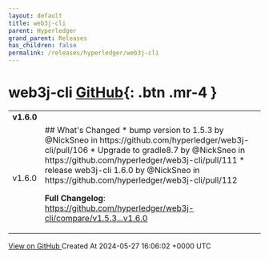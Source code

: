 ```yaml
---
layout: default
title: web3j-cli
parent: Hyperledger
grand_parent: Releases
has_children: false
permalink: /releases/hyperledger/web3j-cli
---
```


# web3j-cli <span class="fs-3 right-align">[GitHub](https://github.com/hyperledger/web3j-cli){: .btn .mr-4 }</span>


<div>
    <table>
        <tr>
            <td colspan="2">
                <b>
                    v1.6.0
                </b>
            </td>
        </tr>
        <tr>
            <td>
                <span class="chip">
                    v1.6.0
                </span>
            </td>
            <td>
                ## What's Changed
* bump version to 1.5.3 by @NickSneo in https://github.com/hyperledger/web3j-cli/pull/106
* Upgrade to gradle8.7 by @NickSneo in https://github.com/hyperledger/web3j-cli/pull/111
* release web3j-cli 1.6.0 by @NickSneo in https://github.com/hyperledger/web3j-cli/pull/112


**Full Changelog**: https://github.com/hyperledger/web3j-cli/compare/v1.5.3...v1.6.0
            </td>
        </tr>
    </table>
    <a href="https://github.com/hyperledger/web3j-cli/releases/tag/v1.6.0" class=".btn">
        View on GitHub
    </a>
    <span class="right-align">
        Created At 2024-05-27 16:06:02 +0000 UTC
    </span>
</div>

